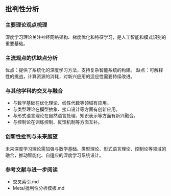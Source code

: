 ## 批判性分析

### 主要理论观点梳理
深度学习理论关注神经网络架构、梯度优化和特征学习，是人工智能和模式识别的重要基础。

### 主流观点的优缺点分析
优点：提供了系统化的深度学习方法，支持复杂智能系统的构建。
缺点：可解释性的挑战，计算资源的消耗，对新兴应用的适应性需要持续改进。

### 与其他学科的交叉与融合
- 与数学基础在优化理论、线性代数等领域有应用。
- 与类型理论在模型抽象、接口设计等方面有创新应用。
- 与形式语言理论在自然语言处理、知识表示等方面有新兴融合。
- 与控制论在训练控制、反馈机制等方面互补。

### 创新性批判与未来展望
未来深度学习理论需加强与数学基础、类型理论、形式语言理论、控制论等领域的融合，推动智能化、自适应的深度学习系统设计。

### 参考文献与进一步阅读
- 交叉索引.md
- Meta/批判性分析模板.md 